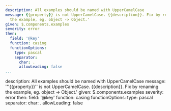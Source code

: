 ```yaml
---
description: All examples should be named with UpperCamelCase
message: {{property}} is not UpperCamelCase. {{description}}. Fix by renaming
  the example, eg. object -> Object.'
given: $.components.examples
severity: error
then:
  field: '@key'
  function: casing
  functionOptions:
    type: pascal
    separator:
      char: .
      allowLeading: false
...
```

description: All examples should be named with UpperCamelCase
message: '''{{property}}'' is not UpperCamelCase. {{description}}. Fix by renaming
  the example, eg. object -> Object.'
given: $.components.examples
severity: error
then:
  field: '@key'
  function: casing
  functionOptions:
    type: pascal
    separator:
      char: .
      allowLeading: false